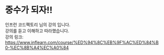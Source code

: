 # 중수가 되자!!

인프런 코드팩토리 님의 강의 입니다. <br>
강의를 듣고 이해하고 따라했습니다. <br>
강의 링크: 
https://www.inflearn.com/course/%ED%94%8C%EB%9F%AC%ED%84%B0-%EC%8B%A4%EC%A0%84
